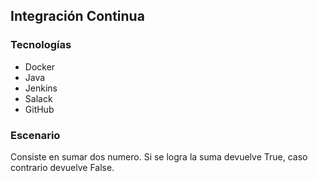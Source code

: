 ## Integración Continua

### Tecnologías

- Docker
- Java
- Jenkins
- Salack
- GitHub

### Escenario 
Consiste en sumar dos numero. Si se logra la suma devuelve True, caso contrario devuelve False.
